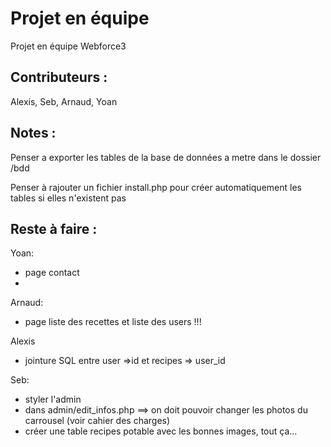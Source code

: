 # Projet en équipe
Projet en équipe Webforce3

## Contributeurs :
Alexis, Seb, Arnaud, Yoan

## Notes :
Penser a exporter les tables de la base de données a metre dans le dossier /bdd

Penser à rajouter un fichier install.php pour créer automatiquement les tables si elles n'existent pas

## Reste à faire :

Yoan:
- page contact 
- 
Arnaud:
- page liste des recettes et liste des users !!!

Alexis 
- jointure SQL entre user =>id et recipes => user_id

Seb:
- styler l'admin
- dans admin/edit_infos.php ==> on doit pouvoir changer les photos du carrousel (voir cahier des charges) 
- créer une table recipes potable avec les bonnes images, tout ça...


